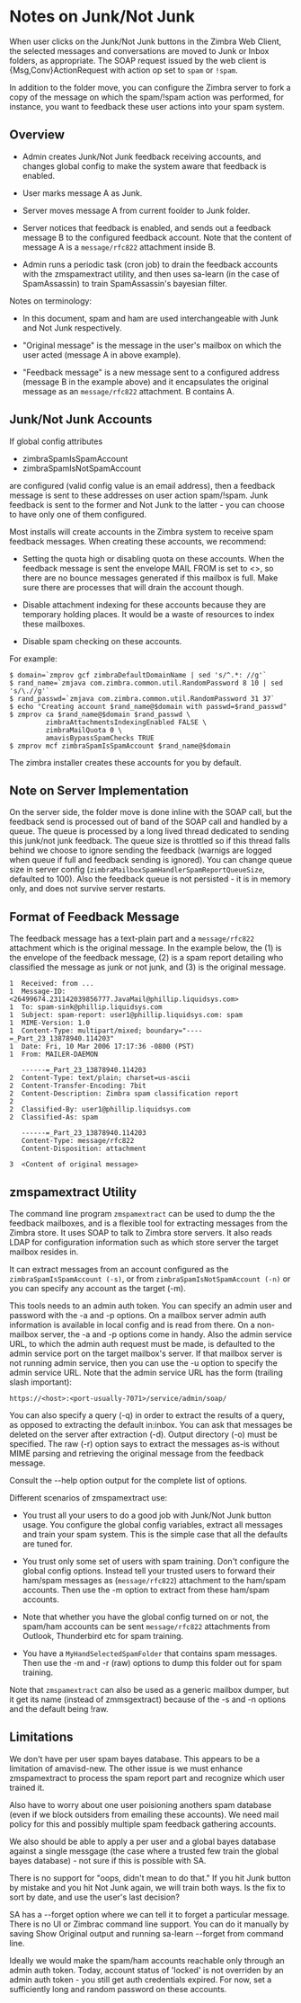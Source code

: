 Notes on Junk/Not Junk
======================

When user clicks on the Junk/Not Junk buttons in the Zimbra Web
Client, the selected messages and conversations are moved to Junk or
Inbox folders, as appropriate.  The SOAP request issued by the web
client is {Msg,Conv}ActionRequest with action op set to `spam` or
`!spam`.

In addition to the folder move, you can configure the Zimbra server to
fork a copy of the message on which the spam/!spam action was
performed, for instance, you want to feedback these user actions into
your spam system.

Overview
--------

- Admin creates Junk/Not Junk feedback receiving accounts, and changes
  global config to make the system aware that feedback is enabled.

- User marks message A as Junk.

- Server moves message A from current foolder to Junk folder.

- Server notices that feedback is enabled, and sends out a feedback
  message B to the configured feedback account.  Note that the content
  of message A is a `message/rfc822` attachment inside B.

- Admin runs a periodic task (cron job) to drain the feedback accounts
  with the zmspamextract utility, and then uses sa-learn (in the case
  of SpamAssassin) to train SpamAssassin's bayesian filter.

Notes on terminology:

- In this document, spam and ham are used interchangeable with Junk
  and Not Junk respectively.

- "Original message" is the message in the user's mailbox on which the
  user acted (message A in above example).  

- "Feedback message" is a new message sent to a configured address
  (message B in the example above) and it encapsulates the original
  message as an `message/rfc822` attachment.  B contains A.

Junk/Not Junk Accounts
----------------------

If global config attributes

  - zimbraSpamIsSpamAccount
  - zimbraSpamIsNotSpamAccount

are configured (valid config value is an email address), then a
feedback message is sent to these addresses on user action spam/!spam.
Junk feedback is sent to the former and Not Junk to the latter - you
can choose to have only one of them configured.

Most installs will create accounts in the Zimbra system to receive
spam feedback messages.  When creating these accounts, we recommend:

  - Setting the quota high or disabling quota on these accounts.  When
    the feedback message is sent the envelope MAIL FROM is set to <>,
    so there are no bounce messages generated if this mailbox is full.
    Make sure there are processes that will drain the account though.

  - Disable attachment indexing for these accounts because they are
    temporary holding places.  It would be a waste of resources to
    index these mailboxes.

  - Disable  spam  checking on  these  accounts.
  
For example:

    $ domain=`zmprov gcf zimbraDefaultDomainName | sed 's/^.*: //g'`
    $ rand_name=`zmjava com.zimbra.common.util.RandomPassword 8 10 | sed 's/\.//g'`
    $ rand_passwd=`zmjava com.zimbra.common.util.RandomPassword 31 37`
    $ echo "Creating account $rand_name@$domain with passwd=$rand_passwd"
    $ zmprov ca $rand_name@$domain $rand_passwd \
             zimbraAttachmentsIndexingEnabled FALSE \
             zimbraMailQuota 0 \
             amavisBypassSpamChecks TRUE
    $ zmprov mcf zimbraSpamIsSpamAccount $rand_name@$domain

The zimbra installer creates these accounts for you by default.

Note on Server Implementation
-----------------------------

On the server side, the folder move is done inline with the SOAP call,
but the feedback send is processed out of band of the SOAP call and
handled by a queue.  The queue is processed by a long lived thread
dedicated to sending this junk/not junk feedback.  The queue size is
throttled so if this thread falls behind we choose to ignore sending
the feedback (warnigs are logged when queue if full and feedback
sending is ignored).  You can change queue size in server config
(`zimbraMailboxSpamHandlerSpamReportQueueSize`, defaulted to 100).  Also the feedback
queue is not persisted - it is in memory only, and does not survive
server restarts.

Format of Feedback Message
--------------------------

The feedback message has a text-plain part and a `message/rfc822`
attachment which is the original message. In the example below, the
(1) is the envelope of the feedback message, (2) is a spam report
detailing who classified the message as junk or not junk, and (3) is
the original message.

    1  Received: from ...
    1  Message-ID: <26499674.231142039856777.JavaMail@phillip.liquidsys.com>
    1  To: spam-sink@phillip.liquidsys.com
    1  Subject: spam-report: user1@phillip.liquidsys.com: spam
    1  MIME-Version: 1.0
    1  Content-Type: multipart/mixed; boundary="----=_Part_23_13878940.114203"
    1  Date: Fri, 10 Mar 2006 17:17:36 -0800 (PST)
    1  From: MAILER-DAEMON

       ------=_Part_23_13878940.114203
    2  Content-Type: text/plain; charset=us-ascii
    2  Content-Transfer-Encoding: 7bit
    2  Content-Description: Zimbra spam classification report
    2  
    2  Classified-By: user1@phillip.liquidsys.com
    2  Classified-As: spam

       ------=_Part_23_13878940.114203
       Content-Type: message/rfc822
       Content-Disposition: attachment

    3  <Content of original message>

zmspamextract Utility
---------------------

The command line program `zmspamextract` can be used to dump the the
feedback mailboxes, and is a flexible tool for extracting messages
from the Zimbra store.  It uses SOAP to talk to Zimbra store servers.
It also reads LDAP for configuration information such as which store
server the target mailbox resides in.

It can extract messages from an account configured as the
`zimbraSpamIsSpamAccount (-s)`, or from `zimbraSpamIsNotSpamAccount (-n)`
or you can specify any account as the target (-m).

This tools needs to an admin auth token.  You can specify an admin
user and password with the -a and -p options.  On a mailbox server
admin auth information is available in local config and is read from
there.  On a non-mailbox server, the -a and -p options come in handy.
Also the admin service URL, to which the admin auth request must be
made, is defaulted to the admin service port on the target mailbox's
server.  If that mailbox server is not running admin service, then you
can use the -u option to specify the admin service URL.  Note that the
admin service URL has the form (trailing slash important):

    https://<host>:<port-usually-7071>/service/admin/soap/

You can also specify a query (-q) in order to extract the results of a
query, as opposed to extracting the default in:inbox.  You can ask
that messages be deleted on the server after extraction (-d).  Output
directory (-o) must be specified.  The raw (-r) option says to extract
the messages as-is without MIME parsing and retrieving the original
message from the feedback message.

Consult the --help option output for the complete list of options.

Different scenarios of zmspamextract use:

- You trust all your users to do a good job with Junk/Not Junk button
  usage.  You configure the global config variables, extract all
  messages and train your spam system.  This is the simple case that
  all the defaults are tuned for.

- You trust only some set of users with spam training.  Don't
  configure the global config options.  Instead tell your trusted
  users to forward their ham/spam messages as (`message/rfc822`)
  attachment to the ham/spam accounts.  Then use the -m option to
  extract from these ham/spam accounts.

- Note that whether you have the global config turned on or not, the
  spam/ham accounts can be sent `message/rfc822` attachments from
  Outlook, Thunderbird etc for spam training.

- You have a `MyHandSelectedSpamFolder` that contains spam messages.
  Then use the -m and -r (raw) options to dump this folder out for
  spam training.

Note that `zmspamextract` can also be used as a generic mailbox dumper,
but it get its name (instead of zmmsgextract) because of the -s and -n
options and the default being !raw.

Limitations
-----------

We don't have per user spam bayes database.  This appears to be a
limitation of amavisd-new.  The other issue is we must enhance
zmspamextract to process the spam report part and recognize which user
trained it.

Also have to worry about one user poisioning anothers spam database
(even if we block outsiders from emailing these accounts).  We need
mail policy for this and possibly multiple spam feedback gathering
accounts.

We also should be able to apply a per user and a global bayes database
against a single messgage (the case where a trusted few train the
global bayes database) - not sure if this is possible with SA.

There is no support for "oops, didn't mean to do that." If you hit
Junk button by mistake and you hit Not Junk again, we will train both
ways.  Is the fix to sort by date, and use the user's last decision?

SA has a --forget option where we can tell it to forget a particular
message.  There is no UI or Zimbrac command line support.  You can do
it manually by saving Show Original output and running sa-learn
--forget from command line.

Ideally we would make the spam/ham accounts reachable only through an
admin auth token.  Today, account status of 'locked' is not overriden
by an admin auth token - you still get auth credentials expired.  For
now, set a sufficiently long and random password on these accounts.
